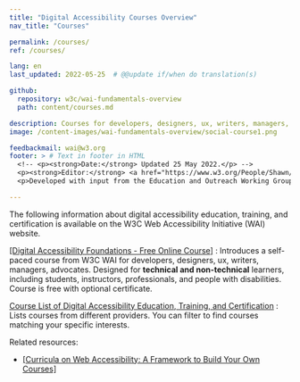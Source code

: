 ```yaml
---
title: "Digital Accessibility Courses Overview"
nav_title: "Courses"

permalink: /courses/
ref: /courses/

lang: en
last_updated: 2022-05-25  # @@update if/when do translation(s)

github:
  repository: w3c/wai-fundamentals-overview
  path: content/courses.md

description: Courses for developers, designers, ux, writers, managers, advocates - professionals, instructors, students - technical and non-technical.
image: /content-images/wai-fundamentals-overview/social-course1.png

feedbackmail: wai@w3.org
footer: > # Text in footer in HTML
  <!-- <p><strong>Date:</strong> Updated 25 May 2022.</p> -->
  <p><strong>Editor:</strong> <a href="https://www.w3.org/People/Shawn/">Shawn Lawton Henry</a>.</p>
  <p>Developed with input from the Education and Outreach Working Group (<a href="http://www.w3.org/WAI/EO/">EOWG</a>).</p>

---
```


The following information about digital accessibility education, training, and certification is available on the W3C Web Accessibility Initiative (WAI) website.

[[Digital Accessibility Foundations - Free Online Course]](/courses/foundations-course/)
:   Introduces a self-paced course from W3C WAI for developers, designers, ux, writers, managers, advocates. Designed for **technical and non-technical** learners, including students, instructors, professionals, and people with disabilities. Course is free with optional certificate.

[Course List of Digital Accessibility Education, Training, and Certification](/courses/list/)
:   Lists courses from different providers. You can filter to find courses matching your specific interests.

Related resources:
* [[Curricula on Web Accessibility: A Framework to Build Your Own Courses]](/curricula/)
